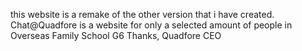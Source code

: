 this website is a remake of the other version that i have created.
Chat@Quadfore is a website for only a selected amount of people in Overseas Family School G6
Thanks,
Quadfore CEO
